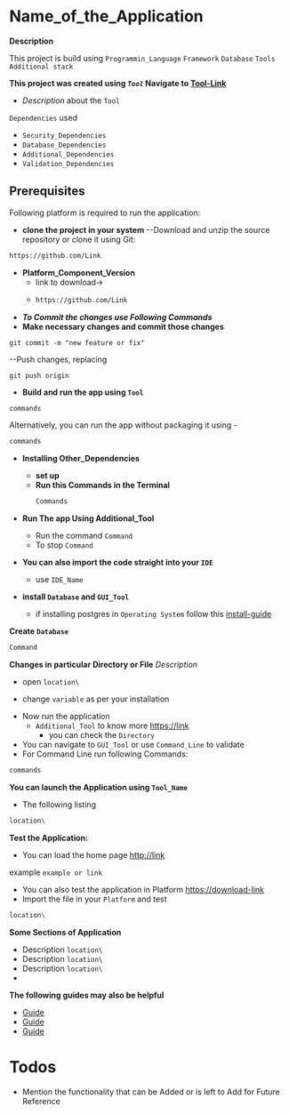 # Name_of_the_Application
__Description__

This project is build using  `Programmin_Language` `Framework` `Database` `Tools` `Additional stack`

**This project was created using _`Tool`_ Navigate to [Tool-Link](https://tool-link.io)**
- _Description_ about the `Tool`

`Dependencies` used
- `Security_Dependencies`
- `Database_Dependencies`
- `Additional_Dependencies`
- `Validation_Dependencies`


## Prerequisites

Following platform is required to run the application:

- **clone the project in your system**
  --Download and unzip the source repository or clone it using Git:
```bash
https://github.com/Link
```

- **Platform_Component_Version**
    - link to download->
    - ```bash
      https://github.com/Link
      ```
- **_To Commit the changes use Following Commands_**
- **Make necessary changes and commit those changes**

```git add .
git commit -m "new feature or fix"
```
--Push changes, replacing <add-your-branch-name>

```
git push origin 
```

- **Build and run the app using `Tool`**

```bash
commands
```

Alternatively, you can run the app without packaging it using -

```bash
commands
```

- **Installing Other_Dependencies**
    - **set up**
    - **Run this Commands in the Terminal**
      ```bash 
      Commands
      ``` 

- **Run The app Using Additional_Tool**
    - Run the command `Command`
    - To stop `Command`

- **You can also import the code straight into your `IDE`**
    - use `IDE_Name`

- **install `Database` and `GUI_Tool`**
    - if installing postgres in `Operating System` follow this [install-guide](https://guide-link)



**Create `Database`**
```bash
Command
```

**Changes in particular Directory or File**
_Description_
+ open `location\`

+ change `variable` as per your installation
- Now run the application
    -  `Additional_Tool` to know more <https://link>
        - you can check the `Directory`
- You can navigate to `GUI_Tool` or use `Command_Line` to validate
- For Command Line run following Commands:
```bash
commands
```

**You can launch the Application using `Tool_Name`**
- The following listing
```bash
location\
```

**Test the Application:**
- You can load the home page <http://link>

example `example or link`
- You can also test the application in Platform <https://download-link>
- Import the file in your `Platform` and test
```bash
location\
```

**Some Sections of Application**
- Description
  `location\`
- Description
  `location\`
- Description
  `location\`
-


**The following guides may also be helpful**

- [Guide](https://link)
- [Guide](https://link)
- [Guide](https://link)

# Todos

- Mention the functionality that can be Added or is left to Add for Future Reference
